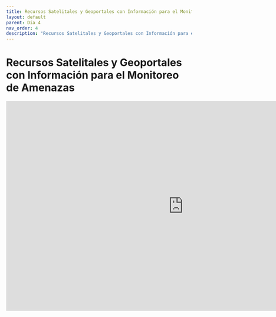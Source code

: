 ```yaml
---
title: Recursos Satelitales y Geoportales con Información para el Monitoreo de Amenazas
layout: default
parent: Día 4
nav_order: 4
description: "Recursos Satelitales y Geoportales con Información para el Monitoreo de Amenazas"
---
```


# Recursos Satelitales y Geoportales con Información para el Monitoreo de Amenazas

<iframe src="https://docs.google.com/presentation/d/e/2PACX-1vRpWi82j-0Ca15FQCDUn5osu6EynWGhr1KHjFxCsChC6HLuO3fXGG00mSPp43hOrA/pubembed?start=false&loop=false&delayms=3000" frameborder="0" width="960" height="569" allowfullscreen="true" mozallowfullscreen="true" webkitallowfullscreen="true"></iframe>